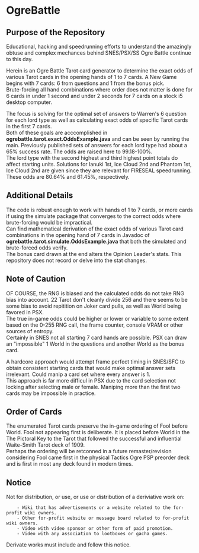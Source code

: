# OgreBattle
## Purpose of the Repository
Educational, hacking and speedrunning efforts to understand the amazingly obtuse and complex mechances behind SNES/PSX/SS Ogre Battle continue to this day.  
   
Herein is an Ogre Battle Tarot card generator to determine the exact odds of various Tarot cards in the opening hands of 1 to 7 cards. A New Game begins with 7 cards: 6 from questions and 1 from the bonus pick.    
Brute-forcing all hand combinations where order does not matter is done for 6 cards in under 1 second and under 2 seconds for 7 cards on a stock i5 desktop computer.    

The focus is solving for the optimal set of answers to Warren's 6 question for each lord type as well as calculating exact odds of specific Tarot cards in the first 7 cards.    
Both of these goals are acccomplished in **ogrebattle.tarot.exact.OddsExample.java** and can be seen by running the main. Previously published sets of answers for each lord type had about a 65% success rate. The odds are raised here to 99.18-100%.   
The lord type with the second highest and third highest point totals do affect starting units. Solutions for Ianuki 1st, Ice Cloud 2nd and Phantom 1st, Ice Cloud 2nd are given since they are relevant for FIRESEAL speedrunning. These odds are 80.64% and 61.45%, respectively.    

## Additional Details
The code is robust enough to work with hands of 1 to 7 cards, or more cards if using the simulate package that converges to the correct odds where brute-forcing would be impractical.    
Can find mathematical derivation of the exact odds of various Tarot card combinations in the opening hand of 7 cards in Javadoc of **ogrebattle.tarot.simulate.OddsExample.java** that both the simulated and brute-forced odds verify.   
The bonus card drawn at the end alters the Opinion Leader's stats. This repository does not record or delve into the stat changes.    

## Note of Caution
OF COURSE, the RNG is biased and the calculated odds do not take RNG bias into account. 22 Tarot don't cleanly divide 256 and there seems to be some bias to avoid repitition on Joker card pulls, as well as World being favored in PSX.  
The true in-game odds could be higher or lower or variable to some extent based on the 0-255 RNG call, the frame counter, console VRAM or other sources of entropy.    
Certainly in SNES not all starting 7 card hands are possible. PSX can draw an "impossible" 1 World in the questions and another World as the bonus card.    

A hardcore approach would attempt frame perfect timing in SNES/SFC to obtain consistent starting cards that would make optimal answer sets irrelevant. Could manip a card set where every answer is 1.   
This approach is far more difficul in PSX due to the card selection not locking after selecting male or female. Maniping more than the first two cards may be impossible in practice.    

## Order of Cards
The enumerated Tarot cards preserve the in-game ordering of Fool before World. Fool not appearing first is deliberate. It is placed before World in the The Pictoral Key to the Tarot that followed the successful and influential Waite-Smith Tarot deck of 1909.   
Perhaps the ordering will be retconned in a future remaster/revision considering Fool came first in the physical Tactics Ogre PSP preorder deck and is first in most any deck found in modern times.   

## Notice
Not for distribution, or use, or use or distribution of a deriviative work on:     
```
    - Wiki that has advertisements or a website related to the for-profit wiki owners.
    - Other for-profit website or message board related to for-profit wiki owners.
    - Video with video sponsor or other form of paid promotion.
    - Video with any association to lootboxes or gacha games.
```
Derivate works must include and follow this notice.
